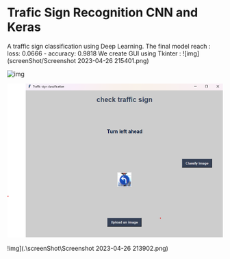 # Trafic Sign Recognition CNN and Keras 
 
A traffic sign classification using Deep Learning. The final model reach : 
 loss: 0.0666 - accuracy: 0.9818
We create GUI using Tkinter : 
![img](screenShot/Screenshot 2023-04-26 215401.png)

![img](screenShot/1.png")

![img](.\screenShot\2.png)

!img](.\screenShot\Screenshot 2023-04-26 213902.png)

